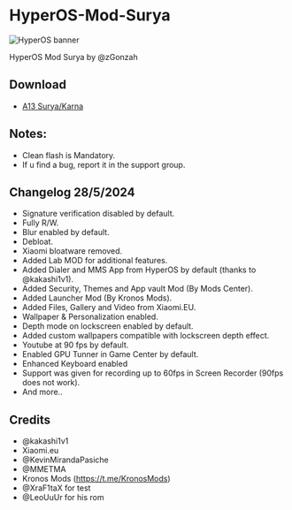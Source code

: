 # HyperOS-Mod-Surya
![HyperOS banner](https://github.com/zGonzah/Hyper-Mod-Surya/assets/83481962/10c5cc0b-c7d7-4f9b-b985-be4f45ba0f71)

HyperOS Mod Surya by @zGonzah

## Download
- [A13 Surya/Karna](https://drive.google.com/file/d/1Ij6Sx44UhzE1u-bEbnYRvbfm5Gph2bp4/view?usp=sharing)


## Notes:
- Clean flash is Mandatory.
- If u find a bug, report it in the support group.


## Changelog 28/5/2024
- Signature verification disabled by default.
- Fully R/W.
- Blur enabled by default.
- Debloat.
- Xiaomi bloatware removed.
- Added Lab MOD for additional features.
- Added Dialer and MMS App from HyperOS by default (thanks to @kakashi1v1).
- Added Security, Themes and App vault Mod (By Mods Center).
- Added Launcher Mod (By Kronos Mods).
- Added Files, Gallery and Video from Xiaomi.EU.
- Wallpaper & Personalization enabled.
- Depth mode on lockscreen enabled by default.
- Added custom wallpapers compatible with lockscreen depth effect.
- Youtube at 90 fps by default.
- Enabled GPU Tunner in Game Center by default.
- Enhanced Keyboard enabled
- Support was given for recording up to 60fps in Screen Recorder (90fps does not work).
- And more.. 

## Credits 
- @kakashi1v1
- Xiaomi.eu 
- @KevinMirandaPasiche
- @MMETMA
- Kronos Mods (https://t.me/KronosMods)
- @XraF1taX for test
- @LeoUuUr for his rom
